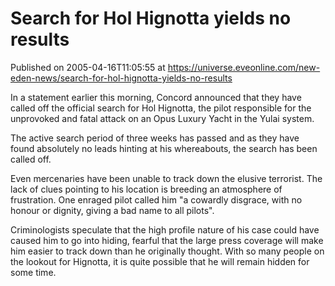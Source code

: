 # Search for Hol Hignotta yields no results
Published on 2005-04-16T11:05:55 at https://universe.eveonline.com/new-eden-news/search-for-hol-hignotta-yields-no-results

In a statement earlier this morning, Concord announced that they have called off the official search for Hol Hignotta, the pilot responsible for the unprovoked and fatal attack on an Opus Luxury Yacht in the Yulai system.   
  
The active search period of three weeks has passed and as they have found absolutely no leads hinting at his whereabouts, the search has been called off.   
  
Even mercenaries have been unable to track down the elusive terrorist. The lack of clues pointing to his location is breeding an atmosphere of frustration. One enraged pilot called him "a cowardly disgrace, with no honour or dignity, giving a bad name to all pilots".   
  
Criminologists speculate that the high profile nature of his case could have caused him to go into hiding, fearful that the large press coverage will make him easier to track down than he originally thought. With so many people on the lookout for Hignotta, it is quite possible that he will remain hidden for some time.
